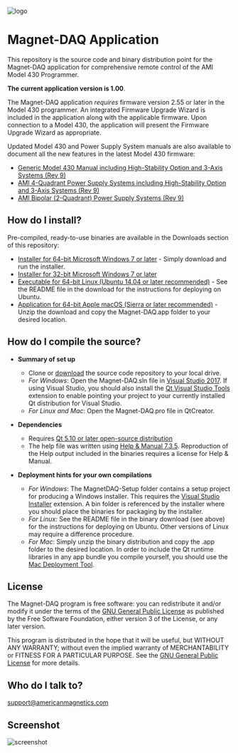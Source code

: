 [logo]:http://www.americanmagnetics.com/images/header_r2_c1.jpg "AMI Logo"

![logo](http://www.americanmagnetics.com/images/header_r2_c1.jpg)

# Magnet-DAQ Application #

This repository is the source code and binary distribution point for the Magnet-DAQ application for comprehensive remote control of the AMI Model 430 Programmer.

**The current application version is 1.00**.

The Magnet-DAQ application *requires* firmware version 2.55 or later in the Model 430 programmer. An integrated Firmware Upgrade Wizard is included in the application along with the applicable firmware. Upon connection to a Model 430, the application will present the Firmware Upgrade Wizard as appropriate.

Updated Model 430 and Power Supply System manuals are also available to document all the new features in the latest Model 430 firmware:

* [Generic Model 430 Manual including High-Stability Option and 3-Axis Systems (Rev 9)](https://bitbucket.org/americanmagneticsinc/magnet-daq/downloads/mn-430-rev9.pdf)
* [AMI 4-Quadrant Power Supply Systems including High-Stability Option and 3-Axis Systems (Rev 9)](https://bitbucket.org/americanmagneticsinc/magnet-daq/downloads/mn-4QPS-rev9.pdf)
* [AMI Bipolar (2-Quadrant) Power Supply Systems (Rev 9)](https://bitbucket.org/americanmagneticsinc/magnet-daq/downloads/mn-Bipolar-rev9.pdf)

## How do I install? ##

Pre-compiled, ready-to-use binaries are available in the Downloads section of this repository:

* [Installer for 64-bit Microsoft Windows 7 or later](https://bitbucket.org/americanmagneticsinc/magnet-daq/downloads/MagnetDAQ-Setup.msi) - Simply download and run the installer.
* [Installer for 32-bit Microsoft Windows 7 or later](https://bitbucket.org/americanmagneticsinc/magnet-daq/downloads/MagnetDAQ-Setup-Win32.msi)
* [Executable for 64-bit Linux (Ubuntu 14.04 or later recommended)](https://bitbucket.org/americanmagneticsinc/magnet-daq/downloads/Magnet-DAQ.zip) - See the README file in the download for the instructions for deploying on Ubuntu.
* [Application for 64-bit Apple macOS (Sierra or later recommended)](https://bitbucket.org/americanmagneticsinc/magnet-daq/downloads/Magnet-DAQ.app.zip) - Unzip the download and copy the Magnet-DAQ.app folder to your desired location.

## How do I compile the source? ##

* __Summary of set up__
	* Clone or [download](https://bitbucket.org/americanmagneticsinc/magnet-daq/get/d9d8be1e08d9.zip) the source code repository to your local drive.
	* *For Windows*: Open the Magnet-DAQ.sln file in [Visual Studio 2017](https://www.visualstudio.com/free-developer-offers/). If using Visual Studio, you should also install the [Qt Visual Studio Tools](https://marketplace.visualstudio.com/items?itemName=TheQtCompany.QtVisualStudioTools-19123) extension to enable pointing your project to your currently installed Qt distribution for Visual Studio.
	* *For Linux and Mac*: Open the Magnet-DAQ.pro file in QtCreator.


* __Dependencies__
	* Requires [Qt 5.10 or later open-source distribution](https://www.qt.io/download-open-source/)
	* The help file was written using [Help & Manual 7.3.5](https://www.helpandmanual.com/). Reproduction of the Help output included in the binaries requires a license for Help & Manual.


* __Deployment hints for your own compilations__
	* *For Windows*: The MagnetDAQ-Setup folder contains a setup project for producing a Windows installer. This requires the [Visual Studio Installer](https://marketplace.visualstudio.com/items?itemName=VisualStudioProductTeam.MicrosoftVisualStudio2017InstallerProjects) extension. A bin folder is referenced by the installer where you should place the binaries for packaging by the installer.
	* *For Linux:* See the README file in the binary download (see above) for the instructions for deploying on Ubuntu. Other versions of Linux may require a difference procedure.
	*  *For Mac*: Simply unzip the binary distribution and copy the .app folder to the desired location. In order to include the Qt runtime libraries in any app bundle you compile yourself, you should use the [Mac Deployment Tool](http://doc.qt.io/qt-5/osx-deployment.html#macdeploy).

## License ##

The Magnet-DAQ program is free software: you can redistribute it and/or modify it under the terms of the [GNU General Public License](https://www.gnu.org/licenses/gpl.html) as published by the Free Software Foundation, either version 3 of the License, or any later version.

This program is distributed in the hope that it will be useful, but WITHOUT ANY WARRANTY; without even the implied warranty of MERCHANTABILITY or FITNESS FOR A PARTICULAR PURPOSE. See the [GNU General Public License](https://www.gnu.org/licenses/gpl.html) for more details.


## Who do I talk to? ##

<support@americanmagnetics.com>

## Screenshot ##

![screenshot](https://bytebucket.org/americanmagneticsinc/magnet-daq/raw/7f3f0ff05bae12f9b18e4f4a7cc1c38ea78a455e/help/images/screenshot.png)

